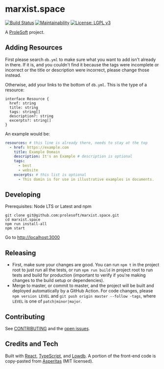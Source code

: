 # marxist.space

[![Build Status](https://github.com/prolesoft/marxist.space/workflows/build/badge.svg)](https://github.com/prolesoft/marxist.space/actions)
[![Maintainability](https://api.codeclimate.com/v1/badges/af5ebb6ca8951512bec3/maintainability)](https://codeclimate.com/github/prolesoft/marxist.space/maintainability)
[![License: LGPL v3](https://img.shields.io/badge/License-LGPL%20v3-blue.svg)](https://www.gnu.org/licenses/lgpl-3.0)

A [ProleSoft](https://prolesoft.github.io) project.

## Adding Resources

First please search `db.yml` to make sure what you want to add isn't already in
there. If it is, and you couldn't find it because the tags were incomplete or
incorrect or the title or description were incorrect, please change those instead.

Otherwise, add your links to the bottom of `db.yml`. This is the type of a
resource:

```
interface Resource {
  href: string
  title: string
  tags: string[]
  description?: string
  excerpts?: string[]
}
```

An example would be:

```yaml
resources: # this line is already there, needs to stay at the top
  - href: https://example.com
    title: Example Domain
    description: It's an Example # description is optional
    tags:
      - best
      - website
    excerpts: # this list is optional
      - This domin is for use in illustrative examples in documents.
```

## Developing

Prerequisites: Node LTS or Latest and npm

```shell
git clone git@github.com:prolesoft/marxist.space.git
cd marxist.space
npm run install-all
npm start
```

Go to <http://localhost:3000>

## Releasing

* First, make sure your changes are good. You can run `npm t` in the project
  root to just run all the tests, or run `npm run build` in project root to run
  tests and build for production (important to verify if you're making changes
  to the build setup or dependencies).
* Merge to master, or commit to master, and the project will be built and
  deployed automatically by a GitHub Action. For code changes, please `npm
  version LEVEL` and `git push origin master --follow -tags`, where `LEVEL` is
  one of `patch|minor|major`.

## Contributing

See [CONTRIBUTING](./.github/CONTRIBUTING.md) and the
[open issues](https://github.com/prolesoft/marxist.space/issues?q=is%3Aissue+is%3Aopen+sort%3Aupdated-desc).

## Credits and Tech

Built with [React](https://reactjs.org/),
[TypeScript](https://www.typescriptlang.org/),
and [Lowdb](https://github.com/typicode/lowdb).
A portion of the front-end code is copy-pasted from
[Asperitas](https://github.com/d11z/asperitas) (MIT licensed).
